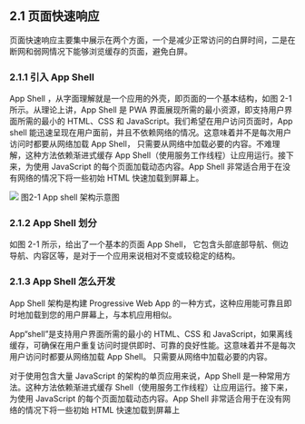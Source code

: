 ## 2.1 页面快速响应

页面快速响应主要集中展示在两个方面，一个是减少正常访问的白屏时间，二是在断网和弱网情况下能够浏览缓存的页面，避免白屏。

### 2.1.1 引入 App Shell

App Shell ，从字面理解就是一个应用的外壳，即页面的一个基本结构，如图 2-1 所示。从理论上讲，App Shell 是 PWA 界面展现所需的最小资源，即支持用户界面所需的最小的 HTML、CSS 和 JavaScript。我们希望在用户访问页面时，App shell 能迅速呈现在用户面前，并且不依赖网络的情况。这意味着并不是每次用户访问时都要从网络加载 App Shell， 只需要从网络中加载必要的内容。不难理解，这种方法依赖渐进式缓存 App Shell（使用服务工作线程）让应用运行。接下来，为使用 JavaScript 的每个页面加载动态内容。App Shell 非常适合用于在没有网络的情况下将一些初始 HTML 快速加载到屏幕上。

![](https://gss0.bdstatic.com/9rkZbzqaKgQUohGko9WTAnF6hhy/assets/pwa/projects/1515680651561/appshell.png)
图2-1 App shell 架构示意图

### 2.1.2 App Shell 划分

如图 2-1 所示，给出了一个基本的页面 App Shell， 它包含头部底部导航、侧边导航、内容区等，是对于一个应用来说相对不变或较稳定的结构。

### 2.1.3 App Shell 怎么开发

App Shell 架构是构建 Progressive Web App 的一种方式，这种应用能可靠且即时地加载到您的用户屏幕上，与本机应用相似。

App“shell”是支持用户界面所需的最小的 HTML、CSS 和 JavaScript，如果离线缓存，可确保在用户重复访问时提供即时、可靠的良好性能。这意味着并不是每次用户访问时都要从网络加载 App Shell。 只需要从网络中加载必要的内容。

对于使用包含大量 JavaScript 的架构的单页应用来说，App Shell 是一种常用方法。这种方法依赖渐进式缓存 Shell（使用服务工作线程）让应用运行。接下来，为使用 JavaScript 的每个页面加载动态内容。App Shell 非常适合用于在没有网络的情况下将一些初始 HTML 快速加载到屏幕上
